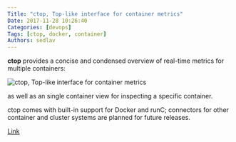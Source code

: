 ```yaml
---
Title: "ctop, Top-like interface for container metrics"
Date: 2017-11-28 10:26:40
Categories: [devops]
Tags: [ctop, docker, container]
Authors: sedlav
---
```


**ctop** provides a concise and condensed overview of real-time metrics for multiple containers:

![ctop, Top-like interface for container metrics](/images/ctop.git)

as well as an single container view for inspecting a specific container.

ctop comes with built-in support for Docker and runC; connectors for other container and cluster systems are planned for future releases.

[Link](https://github.com/bcicen/ctop)
